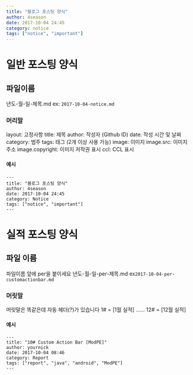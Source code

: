 ```yaml
---
title: "블로그 포스팅 양식" 
author: 4season
date: 2017-10-04 24:45
category: notice
tags: ["notice", "important"]
---
```


# 일반 포스팅 양식

## 파일이름
년도-월-일-제목.md 
ex: ```2017-10-04-notice.md```

### 머리말
layout: 고정사항
title: 제목
author: 작성자 (Github ID)
date: 작성 시간 및 날짜
category: 범주
tags: 태그 (2개 이상 사용 가능)
image: 이미지
image.src: 이미지 주소
image.copyright: 이미지 저작권 표시
ccl: CCL 표시

#### 예시
```
---
title: "블로그 포스팅 양식" 
author: 4season
date: 2017-10-04 24:45
category: Notice
tags: ["notice", "important"]
---
```

# 실적 포스팅 양식

## 파일 이름
파일이름 앞에 per을 붙이세요
년도-월-일-per-제목.md
ex```2017-10-04-per-customactionbar.md```

### 머릿말
머릿말은 똑같은데 자동 헤더(?)가 있습니다
1# = [1월 실적]
......
12# = [12월 실적]

#### 예시
```
---
title: "10# Custom Action Bar [ModPE]" 
author: yournick
date: 2017-10-04 08:46
category: Report
tags: ["report", "java", "android", "ModPE"]
---
```